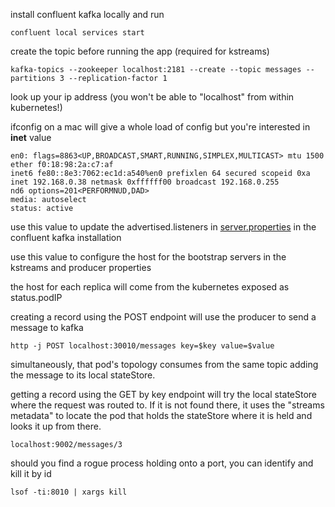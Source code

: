 

install confluent kafka locally and run 
```
confluent local services start
```
create the topic before running the app (required for kstreams)

`
kafka-topics --zookeeper localhost:2181 --create --topic messages --partitions 3 --replication-factor 1
`

look up your ip address (you won't be able to "localhost" from within kubernetes!)

<hint> ifconfig on a mac will give a whole load of config but you're interested in **inet** value

```
en0: flags=8863<UP,BROADCAST,SMART,RUNNING,SIMPLEX,MULTICAST> mtu 1500
ether f0:18:98:2a:c7:af
inet6 fe80::8e3:7062:ec1d:a540%en0 prefixlen 64 secured scopeid 0xa
inet 192.168.0.38 netmask 0xffffff00 broadcast 192.168.0.255
nd6 options=201<PERFORMNUD,DAD>
media: autoselect
status: active	
```

use this value to update the advertised.listeners in [server.properties](https://github.com/petecknight/kafka-key-value-store/tree/master/images/server.proprties.advertised.listeners.png) in the confluent kafka installation

use this value to configure the host for the bootstrap servers in the kstreams and producer properties

the host for each replica will come from the kubernetes exposed as status.podIP

creating a record using the POST endpoint will use the producer to send a message to kafka

```http -j POST localhost:30010/messages key=$key value=$value```

simultaneously, that pod's topology consumes from the same topic adding the message to its local stateStore.

getting a record using the GET by key endpoint will try the local stateStore where the request was routed to. If it is
not found there, it uses the "streams metadata" to locate the pod that holds the stateStore where it is held and looks
it up from there.  

```localhost:9002/messages/3```

should you find a rogue process holding onto a port, you can identify and kill it by id

`lsof -ti:8010 | xargs kill`












